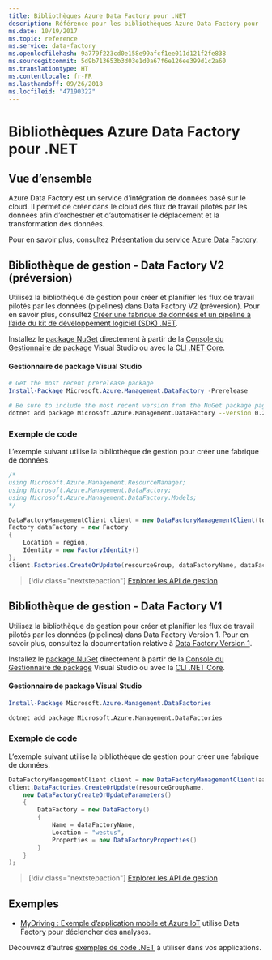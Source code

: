 ```yaml
---
title: Bibliothèques Azure Data Factory pour .NET
description: Référence pour les bibliothèques Azure Data Factory pour .NET
ms.date: 10/19/2017
ms.topic: reference
ms.service: data-factory
ms.openlocfilehash: 9a779f223cd0e158e99afcf1ee011d121f2fe838
ms.sourcegitcommit: 5d9b713653b3d03e1d0a67f6e126ee399d1c2a60
ms.translationtype: HT
ms.contentlocale: fr-FR
ms.lasthandoff: 09/26/2018
ms.locfileid: "47190322"
---
```

# <a name="azure-data-factory-libraries-for-net"></a>Bibliothèques Azure Data Factory pour .NET

## <a name="overview"></a>Vue d’ensemble

Azure Data Factory est un service d’intégration de données basé sur le cloud. Il permet de créer dans le cloud des flux de travail pilotés par les données afin d’orchestrer et d’automatiser le déplacement et la transformation des données.

Pour en savoir plus, consultez [Présentation du service Azure Data Factory](/azure/data-factory/data-factory-introduction).

## <a name="management-library---data-factory-v2-preview"></a>Bibliothèque de gestion - Data Factory V2 (préversion)

Utilisez la bibliothèque de gestion pour créer et planifier les flux de travail pilotés par les données (pipelines) dans Data Factory V2 (préversion).  Pour en savoir plus, consultez [Créer une fabrique de données et un pipeline à l’aide du kit de développement logiciel (SDK) .NET](/azure/data-factory/quickstart-create-data-factory-dot-net).

Installez le [package NuGet](https://www.nuget.org/packages/Microsoft.Azure.Management.DataFactory) directement à partir de la [Console du Gestionnaire de package][PackageManager] Visual Studio ou avec la [CLI .NET Core][DotNetCLI].

#### <a name="visual-studio-package-manager"></a>Gestionnaire de package Visual Studio

```powershell
# Get the most recent prerelease package
Install-Package Microsoft.Azure.Management.DataFactory -Prerelease
```

```bash
# Be sure to include the most recent version from the NuGet package page
dotnet add package Microsoft.Azure.Management.DataFactory --version 0.2.0-preview
```

### <a name="code-example"></a>Exemple de code

L’exemple suivant utilise la bibliothèque de gestion pour créer une fabrique de données.

```csharp
/*
using Microsoft.Azure.Management.ResourceManager;
using Microsoft.Azure.Management.DataFactory;
using Microsoft.Azure.Management.DataFactory.Models;
*/

DataFactoryManagementClient client = new DataFactoryManagementClient(tokenCredentials) { SubscriptionId = subscriptionId };
Factory dataFactory = new Factory
{
    Location = region,
    Identity = new FactoryIdentity()
};
client.Factories.CreateOrUpdate(resourceGroup, dataFactoryName, dataFactory);
```

> [!div class="nextstepaction"]
> [Explorer les API de gestion](/dotnet/api/microsoft.azure.management.datafactory)

## <a name="management-library---data-factory-v1"></a>Bibliothèque de gestion - Data Factory V1

Utilisez la bibliothèque de gestion pour créer et planifier les flux de travail pilotés par les données (pipelines) dans Data Factory Version 1.  Pour en savoir plus, consultez la documentation relative à [Data Factory Version 1](/azure/data-factory/v1/data-factory-introduction).

Installez le [package NuGet](https://www.nuget.org/packages/Microsoft.Azure.Management.DataFactories) directement à partir de la [Console du Gestionnaire de package][PackageManager] Visual Studio ou avec la [CLI .NET Core][DotNetCLI].

#### <a name="visual-studio-package-manager"></a>Gestionnaire de package Visual Studio

```powershell
Install-Package Microsoft.Azure.Management.DataFactories
```

```bash
dotnet add package Microsoft.Azure.Management.DataFactories
```

### <a name="code-example"></a>Exemple de code

L’exemple suivant utilise la bibliothèque de gestion pour créer une fabrique de données.

```csharp
DataFactoryManagementClient client = new DataFactoryManagementClient(aadTokenCredentials, resourceManagerUri);
client.DataFactories.CreateOrUpdate(resourceGroupName,
    new DataFactoryCreateOrUpdateParameters()
    {
        DataFactory = new DataFactory()
        {
            Name = dataFactoryName,
            Location = "westus",
            Properties = new DataFactoryProperties()
        }
    }
);
```

> [!div class="nextstepaction"]
> [Explorer les API de gestion](/dotnet/api/overview/azure/datafactories/management)

## <a name="samples"></a>Exemples

* [MyDriving : Exemple d’application mobile et Azure IoT](https://azure.microsoft.com/resources/samples/mydriving/) utilise Data Factory pour déclencher des analyses.

Découvrez d’autres [exemples de code .NET](https://azure.microsoft.com/resources/samples/?platform=dotnet) à utiliser dans vos applications.

[PackageManager]: https://docs.microsoft.com/nuget/tools/package-manager-console
[DotNetCLI]: https://docs.microsoft.com/dotnet/core/tools/dotnet-add-package

